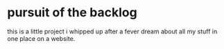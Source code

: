 # pursuit of the backlog

this is a little project i whipped up after a fever dream about all my stuff in one place on a website.
